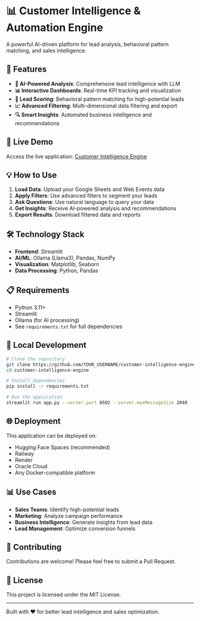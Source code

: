 # 📊 Customer Intelligence & Automation Engine

A powerful AI-driven platform for lead analysis, behavioral pattern matching, and sales intelligence.

## 🌟 Features

- **🧠 AI-Powered Analysis**: Comprehensive lead intelligence with LLM
- **📊 Interactive Dashboards**: Real-time KPI tracking and visualization
- **🎯 Lead Scoring**: Behavioral pattern matching for high-potential leads
- **📈 Advanced Filtering**: Multi-dimensional data filtering and export
- **🔍 Smart Insights**: Automated business intelligence and recommendations

## 🚀 Live Demo

Access the live application: [Customer Intelligence Engine](https://huggingface.co/spaces/YOUR_USERNAME/customer-intelligence-engine)

## 💡 How to Use

1. **Load Data**: Upload your Google Sheets and Web Events data
2. **Apply Filters**: Use advanced filters to segment your leads
3. **Ask Questions**: Use natural language to query your data
4. **Get Insights**: Receive AI-powered analysis and recommendations
5. **Export Results**: Download filtered data and reports

## 🛠️ Technology Stack

- **Frontend**: Streamlit
- **AI/ML**: Ollama (Llama3), Pandas, NumPy
- **Visualization**: Matplotlib, Seaborn
- **Data Processing**: Python, Pandas

## 📋 Requirements

- Python 3.11+
- Streamlit
- Ollama (for AI processing)
- See `requirements.txt` for full dependencies

## 🔧 Local Development

```bash
# Clone the repository
git clone https://github.com/YOUR_USERNAME/customer-intelligence-engine.git
cd customer-intelligence-engine

# Install dependencies
pip install -r requirements.txt

# Run the application
streamlit run app.py --server.port 8502 --server.maxMessageSize 2048
```

## 🌐 Deployment

This application can be deployed on:
- Hugging Face Spaces (recommended)
- Railway
- Render
- Oracle Cloud
- Any Docker-compatible platform

## 📊 Use Cases

- **Sales Teams**: Identify high-potential leads
- **Marketing**: Analyze campaign performance
- **Business Intelligence**: Generate insights from lead data
- **Lead Management**: Optimize conversion funnels

## 🤝 Contributing

Contributions are welcome! Please feel free to submit a Pull Request.

## 📄 License

This project is licensed under the MIT License.

---

Built with ❤️ for better lead intelligence and sales optimization.